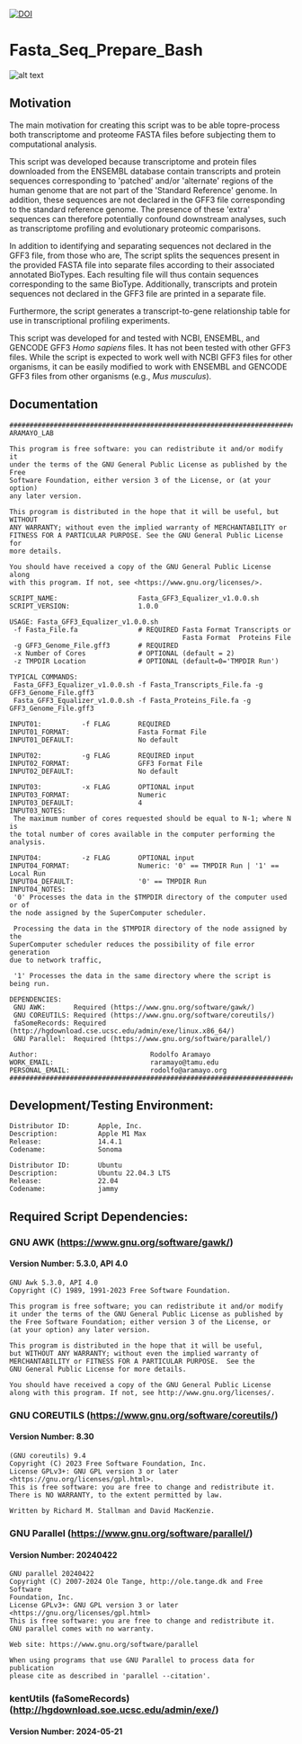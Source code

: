 [![DOI](https://zenodo.org/badge/DOI/10.5281/zenodo.10905863.svg)](https://doi.org/10.5281/zenodo.10905863)
# Fasta_Seq_Prepare_Bash
![alt text](https://github.com/raramayo/Fasta_GFF3_Equalizer_Bash/blob/main/Images/Fasta_GFF3_Equalizer_Logo.png)

## Motivation

The main motivation for creating this script was to be able
topre-process both transcriptome and proteome FASTA files before
subjecting them to computational analysis.

This script was developed because transcriptome and protein files
downloaded from the ENSEMBL database contain transcripts and protein
sequences corresponding to 'patched' and/or 'alternate' regions of the
human genome that are not part of the 'Standard Reference' genome. In
addition, these sequences are not declared in the GFF3 file
corresponding to the standard reference genome. The presence of these
'extra' sequences can therefore potentially confound downstream
analyses, such as transcriptome profiling and evolutionary proteomic
comparisons.

In addition to identifying and separating sequences not declared in
the GFF3 file, from those who are, The script splits the sequences
present in the provided FASTA file into separate files according to
their associated annotated BioTypes. Each resulting file will thus
contain sequences corresponding to the same BioType. Additionally,
transcripts and protein sequences not declared in the GFF3 file are
printed in a separate file.

Furthermore, the script generates a transcript-to-gene relationship
table for use in transcriptional profiling experiments.

This script was developed for and tested with NCBI, ENSEMBL, and
GENCODE GFF3 *Homo sapiens* files. It has not been tested with other
GFF3 files. While the script is expected to work well with NCBI GFF3
files for other organisms, it can be easily modified to work with
ENSEMBL and GENCODE GFF3 files from other organisms (e.g., *Mus
musculus*).

## Documentation

```
###########################################################################
ARAMAYO_LAB

This program is free software: you can redistribute it and/or modify it
under the terms of the GNU General Public License as published by the Free
Software Foundation, either version 3 of the License, or (at your option)
any later version.

This program is distributed in the hope that it will be useful, but WITHOUT
ANY WARRANTY; without even the implied warranty of MERCHANTABILITY or
FITNESS FOR A PARTICULAR PURPOSE. See the GNU General Public License for
more details.

You should have received a copy of the GNU General Public License along
with this program. If not, see <https://www.gnu.org/licenses/>.

SCRIPT_NAME:                    Fasta_GFF3_Equalizer_v1.0.0.sh
SCRIPT_VERSION:                 1.0.0

USAGE: Fasta_GFF3_Equalizer_v1.0.0.sh
 -f Fasta_File.fa               # REQUIRED Fasta Format Transcripts or
                                           Fasta Format  Proteins File
 -g GFF3_Genome_File.gff3       # REQUIRED
 -x Number of Cores             # OPTIONAL (default = 2)
 -z TMPDIR Location             # OPTIONAL (default=0='TMPDIR Run')

TYPICAL COMMANDS:
 Fasta_GFF3_Equalizer_v1.0.0.sh -f Fasta_Transcripts_File.fa -g GFF3_Genome_File.gff3
 Fasta_GFF3_Equalizer_v1.0.0.sh -f Fasta_Proteins_File.fa -g GFF3_Genome_File.gff3

INPUT01:          -f FLAG       REQUIRED
INPUT01_FORMAT:                 Fasta Format File
INPUT01_DEFAULT:                No default

INPUT02:          -g FLAG       REQUIRED input
INPUT02_FORMAT:                 GFF3 Format File
INPUT02_DEFAULT:                No default

INPUT03:          -x FLAG       OPTIONAL input
INPUT03_FORMAT:                 Numeric
INPUT03_DEFAULT:                4
INPUT03_NOTES:
 The maximum number of cores requested should be equal to N-1; where N is
the total number of cores available in the computer performing the analysis.

INPUT04:          -z FLAG       OPTIONAL input
INPUT04_FORMAT:                 Numeric: '0' == TMPDIR Run | '1' == Local Run
INPUT04_DEFAULT:                '0' == TMPDIR Run
INPUT04_NOTES:
 '0' Processes the data in the $TMPDIR directory of the computer used or of
the node assigned by the SuperComputer scheduler.

 Processing the data in the $TMPDIR directory of the node assigned by the
SuperComputer scheduler reduces the possibility of file error generation
due to network traffic,

 '1' Processes the data in the same directory where the script is being run.

DEPENDENCIES:
 GNU AWK:       Required (https://www.gnu.org/software/gawk/)
 GNU COREUTILS: Required (https://www.gnu.org/software/coreutils/)
 faSomeRecords: Required (http://hgdownload.cse.ucsc.edu/admin/exe/linux.x86_64/)
 GNU Parallel:  Required (https://www.gnu.org/software/parallel/)

Author:                            Rodolfo Aramayo
WORK_EMAIL:                        raramayo@tamu.edu
PERSONAL_EMAIL:                    rodolfo@aramayo.org
###########################################################################
```

## Development/Testing Environment:

```
Distributor ID:       Apple, Inc.
Description:          Apple M1 Max
Release:              14.4.1
Codename:             Sonoma
```

```
Distributor ID:       Ubuntu
Description:          Ubuntu 22.04.3 LTS
Release:              22.04
Codename:             jammy
```

## Required Script Dependencies:
### GNU AWK (https://www.gnu.org/software/gawk/)
#### Version Number: 5.3.0, API 4.0

```
GNU Awk 5.3.0, API 4.0
Copyright (C) 1989, 1991-2023 Free Software Foundation.

This program is free software; you can redistribute it and/or modify
it under the terms of the GNU General Public License as published by
the Free Software Foundation; either version 3 of the License, or
(at your option) any later version.

This program is distributed in the hope that it will be useful,
but WITHOUT ANY WARRANTY; without even the implied warranty of
MERCHANTABILITY or FITNESS FOR A PARTICULAR PURPOSE.  See the
GNU General Public License for more details.

You should have received a copy of the GNU General Public License
along with this program. If not, see http://www.gnu.org/licenses/.
```

### GNU COREUTILS (https://www.gnu.org/software/coreutils/)
#### Version Number: 8.30

```
(GNU coreutils) 9.4
Copyright (C) 2023 Free Software Foundation, Inc.
License GPLv3+: GNU GPL version 3 or later <https://gnu.org/licenses/gpl.html>.
This is free software: you are free to change and redistribute it.
There is NO WARRANTY, to the extent permitted by law.

Written by Richard M. Stallman and David MacKenzie.
```

### GNU Parallel (https://www.gnu.org/software/parallel/)
#### Version Number: 20240422

```
GNU parallel 20240422
Copyright (C) 2007-2024 Ole Tange, http://ole.tange.dk and Free Software
Foundation, Inc.
License GPLv3+: GNU GPL version 3 or later <https://gnu.org/licenses/gpl.html>
This is free software: you are free to change and redistribute it.
GNU parallel comes with no warranty.

Web site: https://www.gnu.org/software/parallel

When using programs that use GNU Parallel to process data for publication
please cite as described in 'parallel --citation'.
```

### kentUtils (faSomeRecords) (http://hgdownload.soe.ucsc.edu/admin/exe/)
#### Version Number: 2024-05-21
